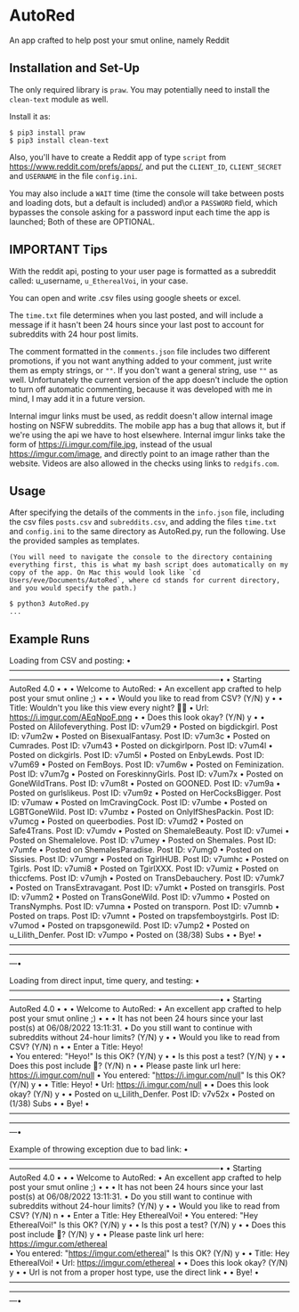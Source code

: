 # AutoRed
An app crafted to help post your smut online, namely Reddit

## Installation and Set-Up

The only required library is `praw`.
You may potentially need to install the `clean-text` module as well.

Install it as:
```console
$ pip3 install praw
$ pip3 install clean-text
```

Also, you'll have to create a Reddit app of type `script` from https://www.reddit.com/prefs/apps/, and put the `CLIENT_ID`, `CLIENT_SECRET` and `USERNAME` in the file `config.ini`.

You may also include a `WAIT` time (time the console will take between posts and loading dots, but a default is included)
and\or a `PASSWORD` field, which bypasses the console asking for a password input each time the app is launched; Both of these are OPTIONAL.

## IMPORTANT Tips
With the reddit api, posting to your user page is formatted as a subreddit called: u_username, `u_EtherealVoi`, in your case.

You can open and write .csv files using google sheets or excel.

The `time.txt` file determines when you last posted, and will include a message if it hasn't been 24 hours since your last post to account for subreddits with 24 hour post limits.

The comment formatted in the `comments.json` file includes two different promotions, if you not want anything added to your comment, just write them as empty strings, or `""`. If you don't want a general string, use `""` as well. Unfortunately the current version of the app doesn't include the option to turn off automatic commenting, because it was developed with me in mind, I may add it in a future version.

Internal imgur links must be used, as reddit doesn't allow internal image hosting on NSFW subreddits. The mobile app has a bug that allows it, but if we're using the api we have to host elsewhere. Internal imgur links take the form of https://i.imgur.com/file.jpg, instead of the usual https://imgur.com/image, and directly point to an image rather than the website. Videos are also allowed in the checks using links to `redgifs.com`.


## Usage

After specifying the details of the comments in the `info.json` file, including the csv files `posts.csv` and `subreddits.csv`, and adding the files `time.txt` and `config.ini` to the same directory as AutoRed.py, run the following. Use the provided samples as templates. 

```console
(You will need to navigate the console to the directory containing everything first, this is what my bash script does automatically on my copy of the app. On Mac this would look like `cd Users/eve/Documents/AutoRed`, where cd stands for current directory, and you would specify the path.)

$ python3 AutoRed.py 
...
```

## Example Runs
Loading from CSV and posting:
•———————————————————————————————————————————————————————————————•
• Starting AutoRed 4.0
•
•
• Welcome to AutoRed:
• An excellent app crafted to help post your smut online ;)
•
•
• Would you like to read from CSV? (Y/N) y
•
• Title: Wouldn't you like this view every night? 🍆💦
• Url: https://i.imgur.com/AEqNpoF.png
•
• Does this look okay? (Y/N) y
•
• Posted on Alilofeverything. Post ID: v7um29
• Posted on bigdickgirl. Post ID: v7um2w
• Posted on BisexualFantasy. Post ID: v7um3c
• Posted on Cumrades. Post ID: v7um43
• Posted on dickgirlporn. Post ID: v7um4l
• Posted on dickgirls. Post ID: v7um5l
• Posted on EnbyLewds. Post ID: v7um69
• Posted on FemBoys. Post ID: v7um6w
• Posted on Feminization. Post ID: v7um7g
• Posted on ForeskinnyGirls. Post ID: v7um7x
• Posted on GoneWildTrans. Post ID: v7um8t
• Posted on GOONED. Post ID: v7um9a
• Posted on gurlslikeus. Post ID: v7um9z
• Posted on HerCocksBigger. Post ID: v7umaw
• Posted on ImCravingCock. Post ID: v7umbe
• Posted on LGBTGoneWild. Post ID: v7umbz
• Posted on OnlyIfShesPackin. Post ID: v7umcg
• Posted on queerbodies. Post ID: v7umd2
• Posted on Safe4Trans. Post ID: v7umdv
• Posted on ShemaleBeauty. Post ID: v7umei
• Posted on Shemalelove. Post ID: v7umey
• Posted on Shemales. Post ID: v7umfe
• Posted on ShemalesParadise. Post ID: v7umg0
• Posted on Sissies. Post ID: v7umgr
• Posted on TgirlHUB. Post ID: v7umhc
• Posted on Tgirls. Post ID: v7umi8
• Posted on TgirlXXX. Post ID: v7umiz
• Posted on thiccfems. Post ID: v7umjh
• Posted on TransDebauchery. Post ID: v7umk7
• Posted on TransExtravagant. Post ID: v7umkt
• Posted on transgirls. Post ID: v7umm2
• Posted on TransGoneWild. Post ID: v7ummo
• Posted on TransNymphs. Post ID: v7umna
• Posted on transporn. Post ID: v7umnb
• Posted on traps. Post ID: v7umnt
• Posted on trapsfemboystgirls. Post ID: v7umod
• Posted on trapsgonewild. Post ID: v7ump2
• Posted on u_Lilith_Denfer. Post ID: v7umpo
• Posted on (38/38) Subs 
•
• Bye!
•—————————————————————————————————————————————————————————————————————————•

Loading from direct input, time query, and testing:
•———————————————————————————————————————————————————————————————•
• Starting AutoRed 4.0
•
•
• Welcome to AutoRed:
• An excellent app crafted to help post your smut online ;)
•
•
• It has not been 24 hours since your last post(s) at 06/08/2022 13:11:31.
• Do you still want to continue with subreddits without 24-hour limits? (Y/N) y
•
• Would you like to read from CSV? (Y/N) n
•
• Enter a Title: Heyo!  
• You entered: "Heyo!" Is this OK? (Y/N) y
•
• Is this post a test? (Y/N) y
•
• Does this post include 🍆? (Y/N) n
•
• Please paste link url here: https://i.imgur.com/null
• You entered: "https://i.imgur.com/null" Is this OK? (Y/N) y
•
• Title: Heyo!
• Url: https://i.imgur.com/null
•
• Does this look okay? (Y/N) y
•
• Posted on u_Lilith_Denfer. Post ID: v7v52x
• Posted on (1/38) Subs 
•
• Bye!
•—————————————————————————————————————————————————————————————————————————•

Example of throwing exception due to bad link:
•———————————————————————————————————————————————————————————————•
• Starting AutoRed 4.0
•
•
• Welcome to AutoRed:
• An excellent app crafted to help post your smut online ;)
•
•
• It has not been 24 hours since your last post(s) at 06/08/2022 13:11:31.
• Do you still want to continue with subreddits without 24-hour limits? (Y/N) y
•
• Would you like to read from CSV? (Y/N) n
•
• Enter a Title: Hey EtherealVoi!
• You entered: "Hey EtherealVoi!" Is this OK? (Y/N) y
•
• Is this post a test? (Y/N) y
•
• Does this post include 🍆? (Y/N) y
•
• Please paste link url here: https://imgur.com/ethereal      
• You entered: "https://imgur.com/ethereal" Is this OK? (Y/N) y
•
• Title: Hey EtherealVoi!
• Url: https://imgur.com/ethereal
•
• Does this look okay? (Y/N) y
•
• Url is not from a proper host type, use the direct link 
•
• Bye!
•—————————————————————————————————————————————————————————————————————————•

